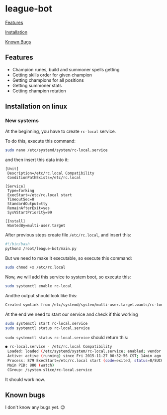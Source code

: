 # league-bot

[Features](#features)

[Installation](#installation-on-linux)

[Known Bugs](#known-bugs)

## Features
 - Champion runes, build and summoner spells getting
 - Getting skills order for given champion
 - Getting champions for all positions
 - Getting summoner stats
 - Getting champion rotation

## Installation on linux
### New systems
At the beginning, you have to create `rc-local` service. 

To do this, execute this command:

```sh
sudo nano /etc/systemd/system/rc-local.service
```

and then insert this data into it:

```
[Unit]
 Description=/etc/rc.local Compatibility
 ConditionPathExists=/etc/rc.local

[Service]
 Type=forking
 ExecStart=/etc/rc.local start
 TimeoutSec=0
 StandardOutput=tty
 RemainAfterExit=yes
 SysVStartPriority=99

[Install]
 WantedBy=multi-user.target
```

After previous steps create file `/etc/rc.local`, and insert this:

```sh
#!/bin/bash
python3 /root/league-bot/main.py
```

But we need to make it executable, so execute this command:

```sh
sudo chmod +x /etc/rc.local
```

Now, we will add this service to system boot, so execute this:
```sh
sudo systemctl enable rc-local
```

Andthe output should look like this:

```sh
Created symlink from /etc/systemd/system/multi-user.target.wants/rc-local.service to /etc/systemd/system/rc-local.service.
```

At the end we need to start our service and check if this working

```sh
sudo systemctl start rc-local.service
sudo systemctl status rc-local.service
```

`sudo systemctl status rc-local.service` should return this:

```sh
● rc-local.service - /etc/rc.local Compatibility
 Loaded: loaded (/etc/systemd/system/rc-local.service; enabled; vendor preset: enabled)
 Active: active (running) since Fri 2015-11-27 00:32:56 CST; 14min ago
 Process: 879 ExecStart=/etc/rc.local start (code=exited, status=0/SUCCESS)
 Main PID: 880 (watch)
 CGroup: /system.slice/rc-local.service
```

It should work now.

## Known bugs
I don't know any bugs yet. :wink: